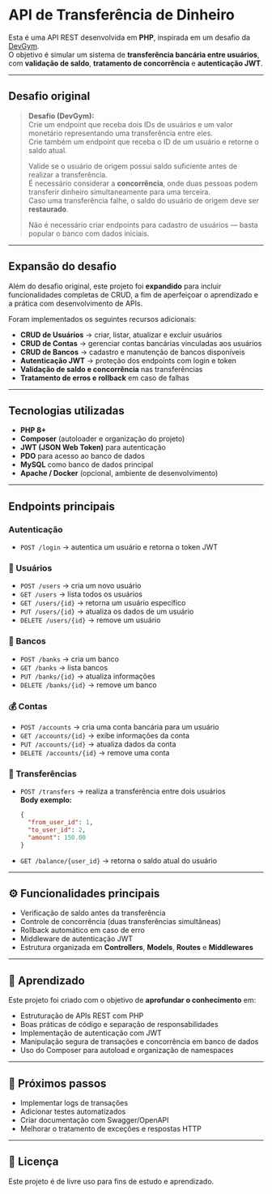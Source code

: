 # API de Transferência de Dinheiro

Esta é uma API REST desenvolvida em **PHP**, inspirada em um desafio da [DevGym](https://devgym.com.br/).  
O objetivo é simular um sistema de **transferência bancária entre usuários**, com **validação de saldo**, **tratamento de concorrência** e **autenticação JWT**.

---

## Desafio original

> **Desafio (DevGym):**  
> Crie um endpoint que receba dois IDs de usuários e um valor monetário representando uma transferência entre eles.  
> Crie também um endpoint que receba o ID de um usuário e retorne o saldo atual.  
> 
> Valide se o usuário de origem possui saldo suficiente antes de realizar a transferência.  
> É necessário considerar a **concorrência**, onde duas pessoas podem transferir dinheiro simultaneamente para uma terceira.  
> Caso uma transferência falhe, o saldo do usuário de origem deve ser **restaurado**.  
> 
> Não é necessário criar endpoints para cadastro de usuários — basta popular o banco com dados iniciais.

---

## Expansão do desafio

Além do desafio original, este projeto foi **expandido** para incluir funcionalidades completas de CRUD, a fim de aperfeiçoar o aprendizado e a prática com desenvolvimento de APIs.

Foram implementados os seguintes recursos adicionais:

- **CRUD de Usuários** → criar, listar, atualizar e excluir usuários  
- **CRUD de Contas** → gerenciar contas bancárias vinculadas aos usuários  
- **CRUD de Bancos** → cadastro e manutenção de bancos disponíveis  
- **Autenticação JWT** → proteção dos endpoints com login e token  
- **Validação de saldo e concorrência** nas transferências  
- **Tratamento de erros e rollback** em caso de falhas  

---

## Tecnologias utilizadas

- **PHP 8+**
- **Composer** (autoloader e organização do projeto)
- **JWT (JSON Web Token)** para autenticação
- **PDO** para acesso ao banco de dados
- **MySQL** como banco de dados principal
- **Apache / Docker** (opcional, ambiente de desenvolvimento)

---

## Endpoints principais

### Autenticação
- `POST /login` → autentica um usuário e retorna o token JWT

### 👤 Usuários
- `POST /users` → cria um novo usuário  
- `GET /users` → lista todos os usuários  
- `GET /users/{id}` → retorna um usuário específico  
- `PUT /users/{id}` → atualiza os dados de um usuário  
- `DELETE /users/{id}` → remove um usuário  

### 🏦 Bancos
- `POST /banks` → cria um banco  
- `GET /banks` → lista bancos  
- `PUT /banks/{id}` → atualiza informações  
- `DELETE /banks/{id}` → remove um banco  

### 💰 Contas
- `POST /accounts` → cria uma conta bancária para um usuário  
- `GET /accounts/{id}` → exibe informações da conta  
- `PUT /accounts/{id}` → atualiza dados da conta  
- `DELETE /accounts/{id}` → remove uma conta  

### 🔄 Transferências
- `POST /transfers` → realiza a transferência entre dois usuários  
  **Body exemplo:**
  ```json
  {
    "from_user_id": 1,
    "to_user_id": 2,
    "amount": 150.00
  }
  ```
- `GET /balance/{user_id}` → retorna o saldo atual do usuário  

---

## ⚙️ Funcionalidades principais

- Verificação de saldo antes da transferência  
- Controle de concorrência (duas transferências simultâneas)  
- Rollback automático em caso de erro  
- Middleware de autenticação JWT  
- Estrutura organizada em **Controllers**, **Models**, **Routes** e **Middlewares**

---

## 🧠 Aprendizado

Este projeto foi criado com o objetivo de **aprofundar o conhecimento** em:
- Estruturação de APIs REST com PHP  
- Boas práticas de código e separação de responsabilidades  
- Implementação de autenticação com JWT  
- Manipulação segura de transações e concorrência em banco de dados  
- Uso do Composer para autoload e organização de namespaces  

---

## 🧪 Próximos passos

- Implementar logs de transações  
- Adicionar testes automatizados  
- Criar documentação com Swagger/OpenAPI  
- Melhorar o tratamento de exceções e respostas HTTP  

---

## 📄 Licença

Este projeto é de livre uso para fins de estudo e aprendizado.
